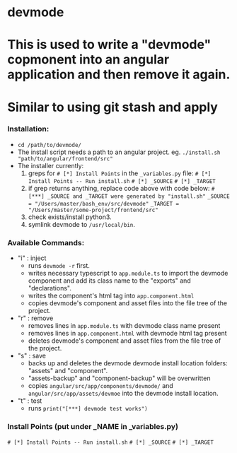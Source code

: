 # devmode

# This is used to write a "devmode" copmonent into an angular application and then remove it again.
# Similar to using git stash and apply

### Installation:
- `cd /path/to/devmode/`
- The install script needs a path to an angular project. eg. `./install.sh "path/to/angular/frontend/src"`
- The installer currently:
    1. greps for `# [*] Install Points` in the `_variables.py` file:
        `# [*] Install Points -- Run install.sh`
        `# [*] _SOURCE`
        `# [*] _TARGET`
    2. if grep returns anything, replace code above with code below:
        `# [***] _SOURCE and _TARGET were generated by "install.sh"`
        `_SOURCE = "/Users/master/bash_env/src/devmode"`
        `_TARGET = "/Users/master/some-project/frontend/src"`
    3. check exists/install python3.
    4. symlink devmode to `/usr/local/bin`.

### Available Commands:
* "i" : inject
    - runs `devmode -r` first.
    - writes necessary typescript to `app.module.ts` to import the devmode component and add its class name to the "exports" and "declarations".
    - writes the component's html tag into `app.component.html`
    - copies devmode's component and asset files into the file tree of the project.
* "r" : remove
    - removes lines in `app.module.ts` with devmode class name present
    - removes lines in `app.component.html` with devmode html tag present
    - deletes devmode's component and asset files from the file tree of the project.
* "s" : save
    - backs up and deletes the devmode devmode install location folders: "assets" and "component".
    - "assets-backup" and "component-backup" will be overwritten
    - copies `angular/src/app/components/devmode/` and `angular/src/app/assets/devmoe` into the devmode install location.
* "t" : test
    - runs `print("[***] devmode test works")`

### Install Points (put under _NAME in _variables.py)
`# [*] Install Points -- Run install.sh`
`# [*] _SOURCE`
`# [*] _TARGET`